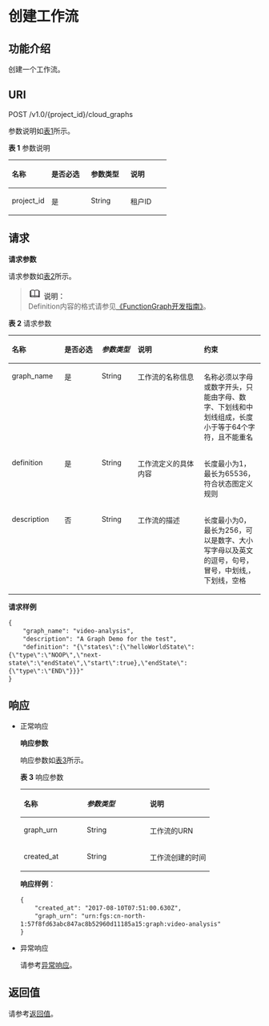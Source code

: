 # 创建工作流<a name="functiongraph_06_0610"></a>

## 功能介绍<a name="section51379511"></a>

创建一个工作流。

## URI<a name="section59762422"></a>

POST /v1.0/\{project\_id\}/cloud\_graphs

参数说明如[表1](#table13216186)所示。   

**表 1**  参数说明

<a name="table13216186"></a>
<table><thead align="left"><tr id="row19124697"><th class="cellrowborder" valign="top" width="25%" id="mcps1.2.5.1.1"><p id="p5596611"><a name="p5596611"></a><a name="p5596611"></a>名称</p>
</th>
<th class="cellrowborder" valign="top" width="25%" id="mcps1.2.5.1.2"><p id="p50672366"><a name="p50672366"></a><a name="p50672366"></a>是否必选</p>
</th>
<th class="cellrowborder" valign="top" width="25%" id="mcps1.2.5.1.3"><p id="p10820994"><a name="p10820994"></a><a name="p10820994"></a>参数类型</p>
</th>
<th class="cellrowborder" valign="top" width="25%" id="mcps1.2.5.1.4"><p id="p4085285"><a name="p4085285"></a><a name="p4085285"></a>说明</p>
</th>
</tr>
</thead>
<tbody><tr id="row62472706"><td class="cellrowborder" valign="top" width="25%" headers="mcps1.2.5.1.1 "><p id="p27124415"><a name="p27124415"></a><a name="p27124415"></a>project_id</p>
</td>
<td class="cellrowborder" valign="top" width="25%" headers="mcps1.2.5.1.2 "><p id="p49593988"><a name="p49593988"></a><a name="p49593988"></a>是</p>
</td>
<td class="cellrowborder" valign="top" width="25%" headers="mcps1.2.5.1.3 "><p id="p57690106"><a name="p57690106"></a><a name="p57690106"></a>String</p>
</td>
<td class="cellrowborder" valign="top" width="25%" headers="mcps1.2.5.1.4 "><p id="p42387016"><a name="p42387016"></a><a name="p42387016"></a>租户ID</p>
</td>
</tr>
</tbody>
</table>

## 请求<a name="section990892"></a>

**请求参数**

请求参数如[表2](#table63351959)所示。

>![](public_sys-resources/icon-note.gif) **说明：**   
>Definition内容的格式请参见[《FunctionGraph开发指南》](https://support.huaweicloud.com/devg-functiongraph/functiongraph_02_0101.html)。  

**表 2**  请求参数

<a name="table63351959"></a>
<table><thead align="left"><tr id="row15085294"><th class="cellrowborder" valign="top" width="20.849999999999998%" id="mcps1.2.6.1.1"><p id="p13949281"><a name="p13949281"></a><a name="p13949281"></a>名称</p>
</th>
<th class="cellrowborder" valign="top" width="14.790000000000001%" id="mcps1.2.6.1.2"><p id="p56149948"><a name="p56149948"></a><a name="p56149948"></a>是否必选</p>
</th>
<th class="cellrowborder" valign="top" width="14.27%" id="mcps1.2.6.1.3"><p id="p51851944"><a name="p51851944"></a><a name="p51851944"></a><em id="i64014316"><a name="i64014316"></a><a name="i64014316"></a>参数类型</em></p>
</th>
<th class="cellrowborder" valign="top" width="26.22%" id="mcps1.2.6.1.4"><p id="p17777075"><a name="p17777075"></a><a name="p17777075"></a>说明</p>
</th>
<th class="cellrowborder" valign="top" width="23.87%" id="mcps1.2.6.1.5"><p id="p6236139910250"><a name="p6236139910250"></a><a name="p6236139910250"></a>约束</p>
</th>
</tr>
</thead>
<tbody><tr id="row188376"><td class="cellrowborder" valign="top" width="20.849999999999998%" headers="mcps1.2.6.1.1 "><p id="p15258501"><a name="p15258501"></a><a name="p15258501"></a>graph_name</p>
</td>
<td class="cellrowborder" valign="top" width="14.790000000000001%" headers="mcps1.2.6.1.2 "><p id="p27979087"><a name="p27979087"></a><a name="p27979087"></a>是</p>
</td>
<td class="cellrowborder" valign="top" width="14.27%" headers="mcps1.2.6.1.3 "><p id="p51713565"><a name="p51713565"></a><a name="p51713565"></a>String</p>
</td>
<td class="cellrowborder" valign="top" width="26.22%" headers="mcps1.2.6.1.4 "><p id="p51116569"><a name="p51116569"></a><a name="p51116569"></a>工作流的名称信息</p>
</td>
<td class="cellrowborder" valign="top" width="23.87%" headers="mcps1.2.6.1.5 "><p id="p1198144211613"><a name="p1198144211613"></a><a name="p1198144211613"></a>名称必须以字母或数字开头，只能由字母、数字、下划线和中划线组成，长度小于等于64个字符，且不能重名</p>
</td>
</tr>
<tr id="row49585950"><td class="cellrowborder" valign="top" width="20.849999999999998%" headers="mcps1.2.6.1.1 "><p id="p57039000"><a name="p57039000"></a><a name="p57039000"></a>definition</p>
</td>
<td class="cellrowborder" valign="top" width="14.790000000000001%" headers="mcps1.2.6.1.2 "><p id="p56756307"><a name="p56756307"></a><a name="p56756307"></a>是</p>
</td>
<td class="cellrowborder" valign="top" width="14.27%" headers="mcps1.2.6.1.3 "><p id="p33858167"><a name="p33858167"></a><a name="p33858167"></a>String</p>
</td>
<td class="cellrowborder" valign="top" width="26.22%" headers="mcps1.2.6.1.4 "><p id="p53650690"><a name="p53650690"></a><a name="p53650690"></a>工作流定义的具体内容</p>
</td>
<td class="cellrowborder" valign="top" width="23.87%" headers="mcps1.2.6.1.5 "><p id="p5750708510250"><a name="p5750708510250"></a><a name="p5750708510250"></a>长度最小为1，最长为65536，符合状态图定义规则</p>
</td>
</tr>
<tr id="row53994596"><td class="cellrowborder" valign="top" width="20.849999999999998%" headers="mcps1.2.6.1.1 "><p id="p11486137"><a name="p11486137"></a><a name="p11486137"></a>description</p>
</td>
<td class="cellrowborder" valign="top" width="14.790000000000001%" headers="mcps1.2.6.1.2 "><p id="p57961919"><a name="p57961919"></a><a name="p57961919"></a>否</p>
</td>
<td class="cellrowborder" valign="top" width="14.27%" headers="mcps1.2.6.1.3 "><p id="p64403869"><a name="p64403869"></a><a name="p64403869"></a>String</p>
</td>
<td class="cellrowborder" valign="top" width="26.22%" headers="mcps1.2.6.1.4 "><p id="p41325284"><a name="p41325284"></a><a name="p41325284"></a>工作流的描述</p>
</td>
<td class="cellrowborder" valign="top" width="23.87%" headers="mcps1.2.6.1.5 "><p id="p2756233310250"><a name="p2756233310250"></a><a name="p2756233310250"></a>长度最小为0，最长为256，可以是数字、大小写字母以及英文的逗号，句号，冒号，中划线,，下划线，空格</p>
</td>
</tr>
</tbody>
</table>

**请求样例**

```
{
    "graph_name": "video-analysis", 
    "description": "A Graph Demo for the test",
    "definition": "{\"states\":{\"helloWorldState\":{\"type\":\"NOOP\",\"next-state\":\"endState\",\"start\":true},\"endState\":{\"type\":\"END\"}}}"
}
```

## 响应<a name="section8918034"></a>

-   正常响应

    **响应参数**

    响应参数如[表3](#table77026151513)所示。   

    **表 3**  响应参数

    <a name="table77026151513"></a>
    <table><thead align="left"><tr id="row1970213119159"><th class="cellrowborder" valign="top" width="33.33333333333333%" id="mcps1.2.4.1.1"><p id="p117023121517"><a name="p117023121517"></a><a name="p117023121517"></a>名称</p>
    </th>
    <th class="cellrowborder" valign="top" width="33.33333333333333%" id="mcps1.2.4.1.2"><p id="p970211161518"><a name="p970211161518"></a><a name="p970211161518"></a><em id="i157021515159"><a name="i157021515159"></a><a name="i157021515159"></a>参数类型</em></p>
    </th>
    <th class="cellrowborder" valign="top" width="33.33333333333333%" id="mcps1.2.4.1.3"><p id="p970231141517"><a name="p970231141517"></a><a name="p970231141517"></a>说明</p>
    </th>
    </tr>
    </thead>
    <tbody><tr id="row1770212116155"><td class="cellrowborder" valign="top" width="33.33333333333333%" headers="mcps1.2.4.1.1 "><p id="p13702718153"><a name="p13702718153"></a><a name="p13702718153"></a>graph_urn</p>
    </td>
    <td class="cellrowborder" valign="top" width="33.33333333333333%" headers="mcps1.2.4.1.2 "><p id="p5702216150"><a name="p5702216150"></a><a name="p5702216150"></a>String</p>
    </td>
    <td class="cellrowborder" valign="top" width="33.33333333333333%" headers="mcps1.2.4.1.3 "><p id="p147021014151"><a name="p147021014151"></a><a name="p147021014151"></a>工作流的URN</p>
    </td>
    </tr>
    <tr id="row6702121141514"><td class="cellrowborder" valign="top" width="33.33333333333333%" headers="mcps1.2.4.1.1 "><p id="p16702214151"><a name="p16702214151"></a><a name="p16702214151"></a>created_at</p>
    </td>
    <td class="cellrowborder" valign="top" width="33.33333333333333%" headers="mcps1.2.4.1.2 "><p id="p1070281161519"><a name="p1070281161519"></a><a name="p1070281161519"></a>String</p>
    </td>
    <td class="cellrowborder" valign="top" width="33.33333333333333%" headers="mcps1.2.4.1.3 "><p id="p12702111191519"><a name="p12702111191519"></a><a name="p12702111191519"></a>工作流创建的时间</p>
    </td>
    </tr>
    </tbody>
    </table>

    **响应样例**：

    ```
    {
        "created_at": "2017-08-10T07:51:00.630Z",
        "graph_urn": "urn:fgs:cn-north-1:57f8fd63abc847ac8b52960d11185a15:graph:video-analysis"
    }
    ```


-   异常响应

    请参考[异常响应](请求结果.md#section88241732388)。


## 返回值<a name="section370272717123"></a>

请参考[返回值](请求结果.md#section20306194210386)。


